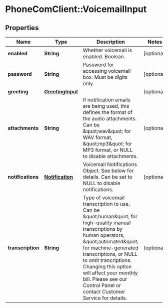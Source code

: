 # PhoneComClient::VoicemailInput

## Properties
Name | Type | Description | Notes
------------ | ------------- | ------------- | -------------
**enabled** | **String** | Whether voicemail is enabled. Boolean. | [optional]
**password** | **String** | Password for accessing voicemail box. Must be digits only. | [optional]
**greeting** | [**GreetingInput**](GreetingInput.md) |  | [optional]
**attachments** | **String** | If notification emails are being used, this defines the format of the audio attachments. Can be \&quot;wav\&quot; for WAV format, \&quot;mp3\&quot; for MP3 format, or NULL to disable attachments. | [optional]
**notifications** | [**Notification**](Notification.md) | Voicemail Notifications Object. See below for details. Can be set to NULL to disable notifications. | [optional]
**transcription** | **String** | Type of voicemail transcription to use. Can be \&quot;human\&quot; for high-quality manual transcriptions by human operators, \&quot;automated\&quot; for machine-generated transcriptions, or NULL to omit trancriptions. Changing this option will affect your monthly bill. Please see our Control Panel or contact Customer Service for details. | [optional]


